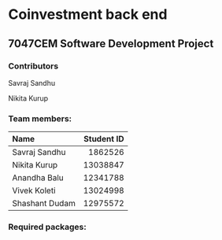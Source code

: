 # Coinvestment back end
## 7047CEM Software Development Project

### Contributors
Savraj Sandhu

Nikita Kurup

### Team members:

| **Name**       |  **Student ID** |
|:---------------|----------------:|
| Savraj Sandhu  |         1862526 |
| Nikita Kurup   |        13038847 |
| Anandha Balu   |        12341788 |
| Vivek Koleti   |        13024998 |
| Shashant Dudam |        12975572 |

### Required packages:


